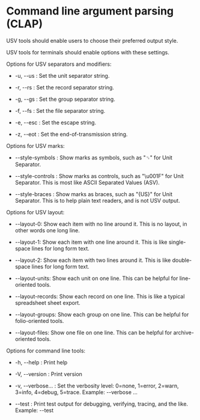 # Command line argument parsing (CLAP)

USV tools should enable users to choose their preferred output style.

USV tools for terminals should enable options with these settings.

Options for USV separators and modifiers:

* -u, --us : Set the unit separator string.

* -r, --rs : Set the record separator string.

* -g, --gs : Set the group separator string.

* -f, --fs : Set the file separator string.

* -e, --esc : Set the escape string.

* -z, --eot : Set the end-of-transmission string.

Options for USV marks:

* --style-symbols : Show marks as symbols, such as "␟" for Unit Separator.

* --style-controls : Show marks as controls, such as "\u001F" for Unit Separator. This is most like ASCII Separated Values (ASV).

* --style-braces : Show marks as braces, such as "{US}" for Unit Separator. This is to help plain text readers, and is not USV output.

Options for USV layout:

* --layout-0: Show each item with no line around it. This is no layout, in other words one long line.

* --layout-1: Show each item with one line around it. This is like single-space lines for long form text.

* --layout-2: Show each item with two lines around it. This is like double-space lines for long form text.

* --layout-units: Show each unit on one line. This can be helpful for line-oriented tools.

* --layout-records: Show each record on one line. This is like a typical spreadsheet sheet export.

* --layout-groups: Show each group on one line. This can be helpful for folio-oriented tools.

* --layout-files: Show one file on one line. This can be helpful for archive-oriented tools.

Options for command line tools:

* -h, --help : Print help

* -V, --version : Print version

* -v, --verbose... : Set the verbosity level: 0=none, 1=error, 2=warn, 3=info, 4=debug, 5=trace. Example: --verbose …

* --test : Print test output for debugging, verifying, tracing, and the like. Example: --test
